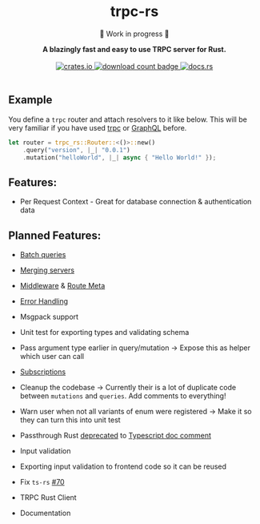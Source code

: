 <h1 align="center">trpc-rs</h1>
<p align="center">🚧 Work in progress 🚧</p>
<div align="center">
 <strong>
   A blazingly fast and easy to use TRPC server for Rust.
 </strong>
</div>

<br />

<div align="center">
  <!-- Crates version -->
  <a href="https://crates.io/crates/trpc-rs">
    <img src="https://img.shields.io/crates/v/trpc-rs.svg?style=flat-square"
    alt="crates.io" />
  </a>
  <!-- Downloads -->
  <a href="https://crates.io/crates/trpc-rs">
    <img src="https://img.shields.io/crates/d/trpc-rs.svg?style=flat-square"
      alt="download count badge" />
  </a>
  <!-- docs.rs docs -->
  <a href="https://docs.rs/trpc-rs">
    <img src="https://img.shields.io/badge/docs-latest-blue.svg?style=flat-square"
      alt="docs.rs" />
  </a>
</div>
<br/>

## Example

You define a `trpc` router and attach resolvers to it like below. This will be very familiar if you have used [trpc](https://trpc.io/) or [GraphQL](https://graphql.org) before.

```rust
let router = trpc_rs::Router::<()>::new()
    .query("version", |_| "0.0.1")
    .mutation("helloWorld", |_| async { "Hello World!" });
```

## Features:

 - Per Request Context - Great for database connection & authentication data

## Planned Features:

 - [Batch queries](https://trpc.io/docs/links)
 - [Merging servers](https://trpc.io/docs/merging-routers)
 - [Middleware](https://trpc.io/docs/middlewares) & [Route Meta](https://trpc.io/docs/metadata)
 - [Error Handling](https://trpc.io/docs/error-handling)
 - Msgpack support
 
 - Unit test for exporting types and validating schema
 - Pass argument type earlier in query/mutation -> Expose this as helper which user can call
 - [Subscriptions](https://trpc.io/docs/subscriptions)
 - Cleanup the codebase -> Currently their is a lot of duplicate code between `mutations` and `queries`. Add comments to everything!

 - Warn user when not all variants of enum were registered -> Make it so they can turn this into unit test
 - Passthrough Rust [deprecated](https://doc.rust-lang.org/reference/attributes/diagnostics.html#the-deprecated-attribute) to [Typescript doc comment](https://stackoverflow.com/questions/60755711/is-it-possible-to-mark-something-as-deprecated-in-typescript)
 - Input validation
 - Exporting input validation to frontend code so it can be reused
 - Fix `ts-rs` [#70](https://github.com/Aleph-Alpha/ts-rs/issues/70)
 - TRPC Rust Client
 - Documentation